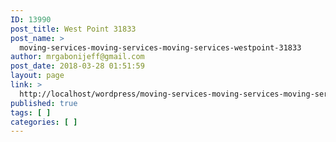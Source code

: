 ```yaml
---
ID: 13990
post_title: West Point 31833
post_name: >
  moving-services-moving-services-moving-services-westpoint-31833
author: mrgabonijeff@gmail.com
post_date: 2018-03-28 01:51:59
layout: page
link: >
  http://localhost/wordpress/moving-services-moving-services-moving-services-westpoint-31833/
published: true
tags: [ ]
categories: [ ]
---
```

